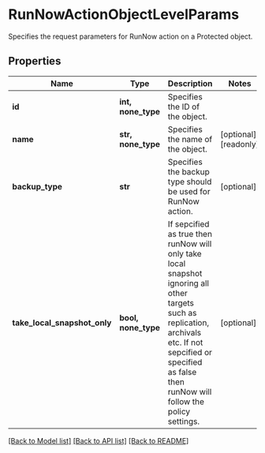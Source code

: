 # RunNowActionObjectLevelParams

Specifies the request parameters for RunNow action on a Protected object.

## Properties
Name | Type | Description | Notes
------------ | ------------- | ------------- | -------------
**id** | **int, none_type** | Specifies the ID of the object. | 
**name** | **str, none_type** | Specifies the name of the object. | [optional] [readonly] 
**backup_type** | **str** | Specifies the backup type should be used for RunNow action. | [optional] 
**take_local_snapshot_only** | **bool, none_type** | If sepcified as true then runNow will only take local snapshot ignoring all other targets such as replication, archivals etc. If not sepcified or specified as false then runNow will follow the policy settings. | [optional] 

[[Back to Model list]](../README.md#documentation-for-models) [[Back to API list]](../README.md#documentation-for-api-endpoints) [[Back to README]](../README.md)


